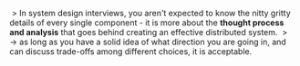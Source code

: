  > In system design interviews, you aren't expected to know the nitty gritty details of every single component - it is more about the **thought process and analysis** that goes behind creating an effective distributed system.
 > → as long as you have a solid idea of what direction you are going in, and can discuss trade-offs among different choices, it is acceptable.
